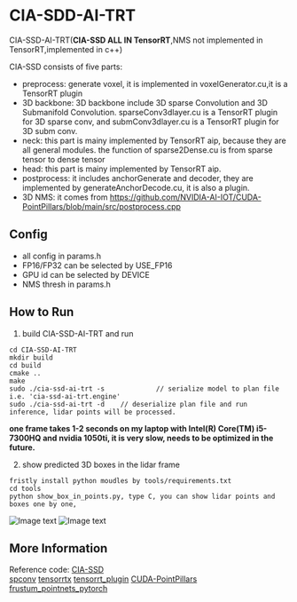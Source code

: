 # CIA-SDD-AI-TRT

CIA-SSD-AI-TRT(**CIA-SSD ALL IN TensorRT**,NMS not implemented in TensorRT,implemented in c++) 

CIA-SSD consists of five parts:
- preprocess: generate voxel, it is implemented in voxelGenerator.cu,it is a TensorRT plugin
- 3D backbone: 3D backbone include 3D sparse Convolution and 3D Submanifold Convolution. sparseConv3dlayer.cu is a TensorRT plugin for 3D sparse conv, and submConv3dlayer.cu is a TensorRT plugin for 3D subm conv.
- neck: this part is mainy implemented by TensorRT aip, because they are all general modules. the function of sparse2Dense.cu is  from sparse tensor to dense tensor
- head: this part is mainy implemented by TensorRT aip.
- postprocess: it includes anchorGenerate and decoder, they are implemented by generateAnchorDecode.cu, it is also a plugin.
- 3D NMS: it comes from  https://github.com/NVIDIA-AI-IOT/CUDA-PointPillars/blob/main/src/postprocess.cpp

## Config

- all config in params.h
- FP16/FP32 can be selected by USE_FP16
- GPU id can be selected by DEVICE
- NMS thresh in params.h

## How to Run

1. build CIA-SSD-AI-TRT and run

```
cd CIA-SSD-AI-TRT
mkdir build
cd build
cmake ..
make
sudo ./cia-ssd-ai-trt -s             // serialize model to plan file i.e. 'cia-ssd-ai-trt.engine'
sudo ./cia-ssd-ai-trt -d    // deserialize plan file and run inference, lidar points will be processed.

```
**one frame takes 1-2 seconds on my laptop with Intel(R) Core(TM) i5-7300HQ and nvidia 1050ti, it is very slow, needs to be optimized in  the future.**

2. show predicted 3D boxes in the lidar frame 

```
fristly install python moudles by tools/requirements.txt
cd tools
python show_box_in_points.py, type C, you can show lidar points and boxes one by one,

```
![Image text](https://raw.githubusercontent.com/jingyue202205/CIA-SSD-AI-TRT/master/pics/000010.png)
![Image text](https://raw.githubusercontent.com/jingyue202205/CIA-SSD-AI-TRT/master/pics/snapshot.png)



## More Information

Reference code:
[CIA-SSD](https://github.com/Vegeta2020/CIA-SSD)  
[spconv](https://github.com/poodarchu/spconv)
[tensorrtx](https://github.com/wang-xinyu/tensorrtx) 
[tensorrt_plugin](https://github.com/NVIDIA/TensorRT/tree/main/plugin)
[CUDA-PointPillars](https://github.com/NVIDIA-AI-IOT/CUDA-PointPillars)
[frustum_pointnets_pytorch](https://github.com/simon3dv/frustum_pointnets_pytorch)





